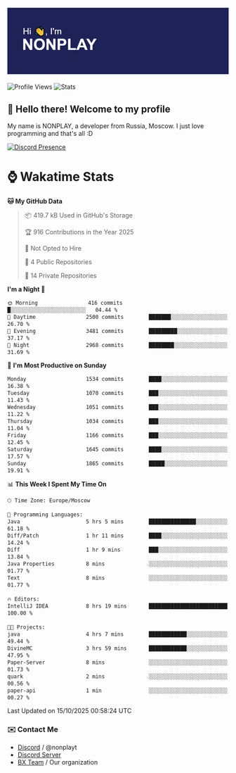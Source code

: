 ![Discord Presence](./header.png)
<br></br>
![Profile Views](https://komarev.com/ghpvc/?username=NONPLAYT&color=blue&style=for-the-badge)
![Stats](https://img.shields.io/badge/0%25-OPTIMIZED-orange?style=for-the-badge)


## :wave: Hello there! Welcome to my profile

My name is NONPLAY, a developer from Russia, Moscow. I just love programming and that's all :D

[![Discord Presence](https://lanyard.cnrad.dev/api/597087584090587177?showDisplayName=true)](https://discord.com/users/597087584090587177) 

# ⌚ Wakatime Stats

<!--START_SECTION:waka-->
**🐱 My GitHub Data** 

> 📦 419.7 kB Used in GitHub's Storage 
 > 
> 🏆 916 Contributions in the Year 2025
 > 
> 🚫 Not Opted to Hire
 > 
> 📜 4 Public Repositories 
 > 
> 🔑 14 Private Repositories 
 > 
**I'm a Night 🦉** 

```text
🌞 Morning                416 commits         █░░░░░░░░░░░░░░░░░░░░░░░░   04.44 % 
🌆 Daytime                2500 commits        ███████░░░░░░░░░░░░░░░░░░   26.70 % 
🌃 Evening                3481 commits        █████████░░░░░░░░░░░░░░░░   37.17 % 
🌙 Night                  2968 commits        ████████░░░░░░░░░░░░░░░░░   31.69 % 
```
📅 **I'm Most Productive on Sunday** 

```text
Monday                   1534 commits        ████░░░░░░░░░░░░░░░░░░░░░   16.38 % 
Tuesday                  1070 commits        ███░░░░░░░░░░░░░░░░░░░░░░   11.43 % 
Wednesday                1051 commits        ███░░░░░░░░░░░░░░░░░░░░░░   11.22 % 
Thursday                 1034 commits        ███░░░░░░░░░░░░░░░░░░░░░░   11.04 % 
Friday                   1166 commits        ███░░░░░░░░░░░░░░░░░░░░░░   12.45 % 
Saturday                 1645 commits        ████░░░░░░░░░░░░░░░░░░░░░   17.57 % 
Sunday                   1865 commits        █████░░░░░░░░░░░░░░░░░░░░   19.91 % 
```


📊 **This Week I Spent My Time On** 

```text
🕑︎ Time Zone: Europe/Moscow

💬 Programming Languages: 
Java                     5 hrs 5 mins        ███████████████░░░░░░░░░░   61.18 % 
Diff/Patch               1 hr 11 mins        ████░░░░░░░░░░░░░░░░░░░░░   14.24 % 
Diff                     1 hr 9 mins         ███░░░░░░░░░░░░░░░░░░░░░░   13.84 % 
Java Properties          8 mins              ░░░░░░░░░░░░░░░░░░░░░░░░░   01.77 % 
Text                     8 mins              ░░░░░░░░░░░░░░░░░░░░░░░░░   01.77 % 

🔥 Editors: 
IntelliJ IDEA            8 hrs 19 mins       █████████████████████████   100.00 % 

🐱‍💻 Projects: 
java                     4 hrs 7 mins        ████████████░░░░░░░░░░░░░   49.44 % 
DivineMC                 3 hrs 59 mins       ████████████░░░░░░░░░░░░░   47.95 % 
Paper-Server             8 mins              ░░░░░░░░░░░░░░░░░░░░░░░░░   01.73 % 
quark                    2 mins              ░░░░░░░░░░░░░░░░░░░░░░░░░   00.56 % 
paper-api                1 min               ░░░░░░░░░░░░░░░░░░░░░░░░░   00.27 % 
```


 Last Updated on 15/10/2025 00:58:24 UTC
<!--END_SECTION:waka-->

### ✉️ Contact Me

- [Discord](https://discord.com/users/597087584090587177) / @nonplayt
- [Discord Server](https://discord.gg/qNyybSSPm5)
- [BX Team](https://github.com/BX-Team) / Our organization
